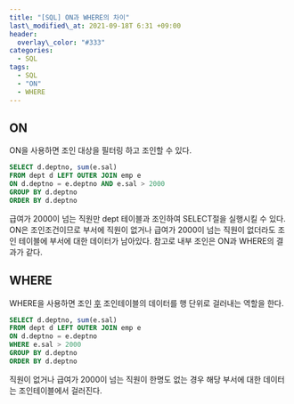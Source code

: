 ```yaml
---
title: "[SQL] ON과 WHERE의 차이"
last\_modified\_at: 2021-09-18T 6:31 +09:00
header:
  overlay\_color: "#333"
categories:
  - SQL
tags:
  - SQL
  - "ON"
  - WHERE
---
```

## ON
ON을 사용하면 조인 대상을 필터링 하고 조인할 수 있다.
```sql
SELECT d.deptno, sum(e.sal)
FROM dept d LEFT OUTER JOIN emp e
ON d.deptno = e.deptno AND e.sal > 2000
GROUP BY d.deptno
ORDER BY d.deptno
```
급여가 2000이 넘는 직원만 dept 테이블과 조인하여 SELECT절을 실행시킬 수 있다.  
ON은 조인조건이므로 부서에 직원이 없거나 급여가 2000이 넘는 직원이 없더라도 조인 테이블에 부서에 대한 데이터가 남아있다. 참고로 내부 조인은 ON과 WHERE의 결과가 같다.

## WHERE
WHERE을 사용하면 조인 <u>후</u> 조인테이블의 데이터를 행 단위로 걸러내는 역할을 한다.
```sql
SELECT d.deptno, sum(e.sal)
FROM dept d LEFT OUTER JOIN emp e
ON d.deptno = e.deptno
WHERE e.sal > 2000
GROUP BY d.deptno
ORDER BY d.deptno
```
직원이 없거나 급여가 2000이 넘는 직원이 한명도 없는 경우 해당 부서에 대한 데이터는
조인테이블에서 걸러진다.
